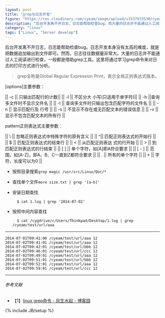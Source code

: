 ```yaml
---
layout: post
title: "grep与日志开发"
figure: "https://res.cloudinary.com/cyeam/image/upload/v1537933530/cyeam/shell.jpg"
description: "后台开发离不开日志，日志能帮助检查bug。而大量的日志并不能通过人工阅读进行检查，一般都是借助grep工具。这里将通过学习grep命令来对日志的打印方式进行分析。"
category: "linux"
tags: ["Linux", "Server develop"]
---
```


后台开发离不开日志，日志能帮助检查bug。日志开发本身没有太高的难度，就是把数据追加输出到文件即可。然而，日志往往数据量非常大。大量的日志并不能通过人工阅读进行检查，一般都是借助grep工具。这里将通过学习grep命令来对日志的打印方式进行分析。

> grep全称是Global Regular Expression Print，表示全局正则表达式版本。

[options]主要参数：

|| -c || 只输出匹配行的计数||
|| -I || 不区分大 小写(只适用于单字符)||
|| -h ||查询多文件时不显示文件名 ||
|| -l || 查询多文件时只输出包含匹配字符的文件名 ||
|| -n || 显示匹配行及 行号 ||
|| -s || 不显示不存在或无匹配文本的错误信息 ||
|| -v || 显示不包含匹配文本的所有行 ||

pattern正则表达式主要参数：

|| \ || 忽略正则表达式中特殊字符的原有含义 ||
|| ^|| 匹配正则表达式的开始行 ||
|| $ || 匹配正则表达式的结束行 ||
|| \< || 从匹配正则表达 式的行开始 ||
|| \> || 到匹配正则表达式的行结束 ||
|| [ ] || 单个字符，如[A]即A符合要求 ||
|| [ - ] || 范围，如[A-Z]，即A、B、C一直到Z都符合要求 ||
|| . || 所有的单个字符 ||
|| * || 字符，长度可以为0 ||

+ 按照目录搜索`grep magic /usr/src/Linux/Doc/*`
+ 查找单个文件`more size.txt | grep '[a-b]'`
+ 安装日期查找

		$ cat 1.log | grep '2014-07-02'
+ 按照中间内容查找

		$ cat /cygdrive/c/Users/Thinkpad/Desktop/1.log | grep /cyeam/test/url/aaa

---

	2014-07-01T09:41:00 /cyeam/test/url/aaa 12
	2014-07-02T09:41:01 /cyeam/test/url/aaa 12
	2014-07-02T09:42:01 /cyeam/test/url/bbb 12
	2014-07-02T09:46:01 /cyeam/test/url/ccc 12
	2014-07-02T09:49:01 /cyeam/test/url/aaa 12
	2014-07-02T09:51:01 /cyeam/test/url/bbb 12
	2014-07-02T09:52:01 /cyeam/test/url/aaa 12
	2014-07-02T09:59:01 /cyeam/test/url/ccc 12

---

###### *参考文献*
+ 【1】[linux grep命令 - 风生水起 - 博客园](http://www.cnblogs.com/end/archive/2012/02/21/2360965.html)

{% include JB/setup %}